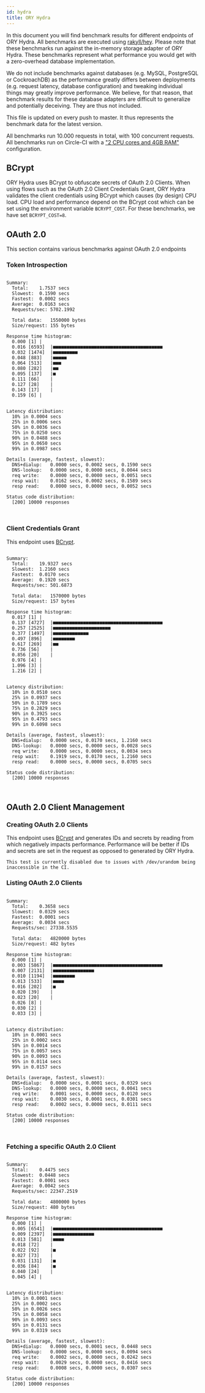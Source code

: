 ```yaml
---
id: hydra
title: ORY Hydra
---
```


In this document you will find benchmark results for different endpoints of ORY
Hydra. All benchmarks are executed using
[rakyll/hey](https://github.com/rakyll/hey). Please note that these benchmarks
run against the in-memory storage adapter of ORY Hydra. These benchmarks
represent what performance you would get with a zero-overhead database
implementation.

We do not include benchmarks against databases (e.g. MySQL, PostgreSQL or
CockroachDB) as the performance greatly differs between deployments (e.g.
request latency, database configuration) and tweaking individual things may
greatly improve performance. We believe, for that reason, that benchmark results
for these database adapters are difficult to generalize and potentially
deceiving. They are thus not included.

This file is updated on every push to master. It thus represents the benchmark
data for the latest version.

All benchmarks run 10.000 requests in total, with 100 concurrent requests. All
benchmarks run on Circle-CI with a
["2 CPU cores and 4GB RAM"](https://support.circleci.com/hc/en-us/articles/360000489307-Why-do-my-tests-take-longer-to-run-on-CircleCI-than-locally-)
configuration.

## BCrypt

ORY Hydra uses BCrypt to obfuscate secrets of OAuth 2.0 Clients. When using
flows such as the OAuth 2.0 Client Credentials Grant, ORY Hydra validates the
client credentials using BCrypt which causes (by design) CPU load. CPU load and
performance depend on the BCrypt cost which can be set using the environment
variable `BCRYPT_COST`. For these benchmarks, we have set `BCRYPT_COST=8`.

## OAuth 2.0

This section contains various benchmarks against OAuth 2.0 endpoints

### Token Introspection

```

Summary:
  Total:	1.7537 secs
  Slowest:	0.1590 secs
  Fastest:	0.0002 secs
  Average:	0.0163 secs
  Requests/sec:	5702.1992

  Total data:	1550000 bytes
  Size/request:	155 bytes

Response time histogram:
  0.000 [1]	|
  0.016 [6593]	|■■■■■■■■■■■■■■■■■■■■■■■■■■■■■■■■■■■■■■■■
  0.032 [1474]	|■■■■■■■■■
  0.048 [883]	|■■■■■
  0.064 [513]	|■■■
  0.080 [282]	|■■
  0.095 [137]	|■
  0.111 [66]	|
  0.127 [28]	|
  0.143 [17]	|
  0.159 [6]	|


Latency distribution:
  10% in 0.0004 secs
  25% in 0.0006 secs
  50% in 0.0036 secs
  75% in 0.0250 secs
  90% in 0.0488 secs
  95% in 0.0650 secs
  99% in 0.0987 secs

Details (average, fastest, slowest):
  DNS+dialup:	0.0000 secs, 0.0002 secs, 0.1590 secs
  DNS-lookup:	0.0000 secs, 0.0000 secs, 0.0044 secs
  req write:	0.0000 secs, 0.0000 secs, 0.0051 secs
  resp wait:	0.0162 secs, 0.0002 secs, 0.1589 secs
  resp read:	0.0000 secs, 0.0000 secs, 0.0052 secs

Status code distribution:
  [200]	10000 responses



```

### Client Credentials Grant

This endpoint uses [BCrypt](#bcrypt).

```

Summary:
  Total:	19.9327 secs
  Slowest:	1.2160 secs
  Fastest:	0.0170 secs
  Average:	0.1920 secs
  Requests/sec:	501.6873

  Total data:	1570000 bytes
  Size/request:	157 bytes

Response time histogram:
  0.017 [1]	|
  0.137 [4727]	|■■■■■■■■■■■■■■■■■■■■■■■■■■■■■■■■■■■■■■■■
  0.257 [2525]	|■■■■■■■■■■■■■■■■■■■■■
  0.377 [1497]	|■■■■■■■■■■■■■
  0.497 [896]	|■■■■■■■■
  0.617 [269]	|■■
  0.736 [56]	|
  0.856 [20]	|
  0.976 [4]	|
  1.096 [3]	|
  1.216 [2]	|


Latency distribution:
  10% in 0.0510 secs
  25% in 0.0937 secs
  50% in 0.1789 secs
  75% in 0.2829 secs
  90% in 0.3925 secs
  95% in 0.4793 secs
  99% in 0.6098 secs

Details (average, fastest, slowest):
  DNS+dialup:	0.0000 secs, 0.0170 secs, 1.2160 secs
  DNS-lookup:	0.0000 secs, 0.0000 secs, 0.0028 secs
  req write:	0.0000 secs, 0.0000 secs, 0.0034 secs
  resp wait:	0.1919 secs, 0.0170 secs, 1.2160 secs
  resp read:	0.0000 secs, 0.0000 secs, 0.0705 secs

Status code distribution:
  [200]	10000 responses



```

## OAuth 2.0 Client Management

### Creating OAuth 2.0 Clients

This endpoint uses [BCrypt](#bcrypt) and generates IDs and secrets by reading
from which negatively impacts performance. Performance will be better if IDs and
secrets are set in the request as opposed to generated by ORY Hydra.

```
This test is currently disabled due to issues with /dev/urandom being inaccessible in the CI.
```

### Listing OAuth 2.0 Clients

```

Summary:
  Total:	0.3658 secs
  Slowest:	0.0329 secs
  Fastest:	0.0001 secs
  Average:	0.0034 secs
  Requests/sec:	27338.5535

  Total data:	4820000 bytes
  Size/request:	482 bytes

Response time histogram:
  0.000 [1]	|
  0.003 [5867]	|■■■■■■■■■■■■■■■■■■■■■■■■■■■■■■■■■■■■■■■■
  0.007 [2131]	|■■■■■■■■■■■■■■■
  0.010 [1194]	|■■■■■■■■
  0.013 [533]	|■■■■
  0.016 [202]	|■
  0.020 [39]	|
  0.023 [20]	|
  0.026 [8]	|
  0.030 [2]	|
  0.033 [3]	|


Latency distribution:
  10% in 0.0001 secs
  25% in 0.0002 secs
  50% in 0.0014 secs
  75% in 0.0057 secs
  90% in 0.0093 secs
  95% in 0.0114 secs
  99% in 0.0157 secs

Details (average, fastest, slowest):
  DNS+dialup:	0.0000 secs, 0.0001 secs, 0.0329 secs
  DNS-lookup:	0.0000 secs, 0.0000 secs, 0.0041 secs
  req write:	0.0001 secs, 0.0000 secs, 0.0120 secs
  resp wait:	0.0030 secs, 0.0001 secs, 0.0301 secs
  resp read:	0.0002 secs, 0.0000 secs, 0.0111 secs

Status code distribution:
  [200]	10000 responses



```

### Fetching a specific OAuth 2.0 Client

```

Summary:
  Total:	0.4475 secs
  Slowest:	0.0448 secs
  Fastest:	0.0001 secs
  Average:	0.0042 secs
  Requests/sec:	22347.2519

  Total data:	4800000 bytes
  Size/request:	480 bytes

Response time histogram:
  0.000 [1]	|
  0.005 [6541]	|■■■■■■■■■■■■■■■■■■■■■■■■■■■■■■■■■■■■■■■■
  0.009 [2397]	|■■■■■■■■■■■■■■■
  0.013 [581]	|■■■■
  0.018 [72]	|
  0.022 [92]	|■
  0.027 [73]	|
  0.031 [131]	|■
  0.036 [84]	|■
  0.040 [24]	|
  0.045 [4]	|


Latency distribution:
  10% in 0.0001 secs
  25% in 0.0002 secs
  50% in 0.0026 secs
  75% in 0.0058 secs
  90% in 0.0093 secs
  95% in 0.0131 secs
  99% in 0.0319 secs

Details (average, fastest, slowest):
  DNS+dialup:	0.0000 secs, 0.0001 secs, 0.0448 secs
  DNS-lookup:	0.0000 secs, 0.0000 secs, 0.0094 secs
  req write:	0.0002 secs, 0.0000 secs, 0.0242 secs
  resp wait:	0.0029 secs, 0.0000 secs, 0.0416 secs
  resp read:	0.0008 secs, 0.0000 secs, 0.0307 secs

Status code distribution:
  [200]	10000 responses



```
